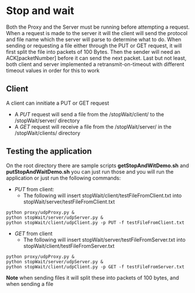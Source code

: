 # Stop and wait
Both the Proxy and the Server must be running before attempting a request. When a request is made to the server it will the client will send the protocol and file name which the server will parse to determine what to do. When sending or requesting a file either through the PUT or GET request, it will first split the file into packets of 100 Bytes. Then the sender will need an ACK[packetNumber] before it can send the next packet. Last but not least, both client and server implemented a retransmit-on-timeout with different timeout values in order for this to work

## Client
A client can innitiate a PUT or GET request
* A *PUT* request will send a file from the /stopWait/client/ to the /stopWait/server/ directory
* A *GET* request will receive a file from the /stopWait/server/ in the /stopWait/clients/ directory

## Testing the application
On the root directory there are sample scripts **getStopAndWitDemo.sh** and **putStopAndWaitDemo.sh** you can just run those and you will run the application
or just run the following commands:

* *PUT* from client: 
    * The following will insert stopWait/client/testFileFromClient.txt into stopWait/server/testFileFromClient.txt 
~~~~
python proxy/udpProxy.py &
python stopWait/server/udpServer.py &
python stopWait/client/udpClient.py -p PUT -f testFileFromClient.txt
~~~~

* *GET* from client
    * The following will insert stopWait/server/testFileFromServer.txt into stopWait/client/testFileFromServer.txt 
~~~~
python proxy/udpProxy.py &
python stopWait/server/udpServer.py &
python stopWait/client/udpClient.py -p GET -f testFileFromServer.txt
~~~~

**Note** when sending files it will split these into packets of 100 bytes, and when sending a file 
